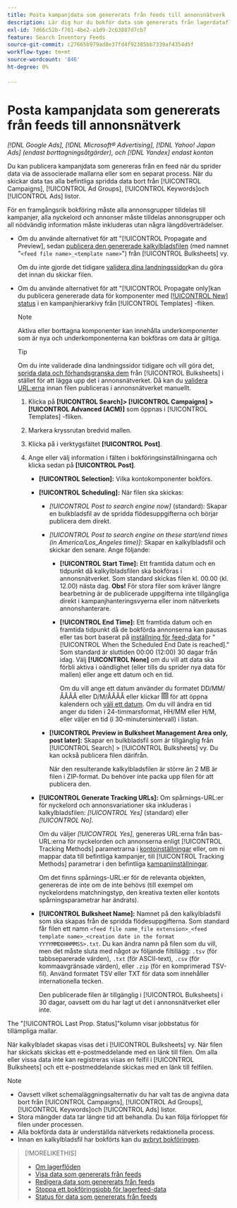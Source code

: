```yaml
---
title: Posta kampanjdata som genererats från feeds till annonsnätverk
description: Lär dig hur du bokför data som genererats från lagerdataflöden till annonsnätverk.
exl-id: 7d66c52b-f761-4be2-a1d9-2c63887d7cb7
feature: Search Inventory Feeds
source-git-commit: c27665b979ad8e37fd4f92385bb7339af4354d5f
workflow-type: tm+mt
source-wordcount: '846'
ht-degree: 0%

---
```


# Posta kampanjdata som genererats från feeds till annonsnätverk

*[!DNL Google Ads], [!DNL Microsoft® Advertising], [!DNL Yahoo! Japan Ads] (endast borttagningsåtgärder), och [!DNL Yandex] endast konton*

Du kan publicera kampanjdata som genereras från en feed när du sprider data via de associerade mallarna eller som en separat process. När du skickar data tas alla befintliga spridda data bort från [!UICONTROL Campaigns], [!UICONTROL Ad Groups], [!UICONTROL Keywords]och [!UICONTROL Ads] listor.

För en framgångsrik bokföring måste alla annonsgrupper tilldelas till kampanjer, alla nyckelord och annonser måste tilldelas annonsgrupper och all nödvändig information måste inkluderas utan några längdöverträdelser.

* Om du använde alternativet för att &quot;[!UICONTROL Propagate and Preview], sedan [publicera den genererade kalkylbladsfilen](/help/search-social-commerce/campaign-management/bulksheets/bulksheet-post.md) (med namnet &quot;`<feed file name>_<template name>`&quot;) från [!UICONTROL Bulksheets] vy.

  Om du inte gjorde det tidigare [validera dina landningssidor](/help/search-social-commerce/campaign-management/bulksheets/bulksheet-validate-landing-pages.md)kan du göra det innan du skickar filen.

* Om du använde alternativet för att &quot;[!UICONTROL Propagate only]kan du publicera genererade data för komponenter med [[!UICONTROL New] status](propagated-data-status.md) i en kampanjhierarkivy från [!UICONTROL Templates] -fliken.

  >[!NOTE]
  >
  >Aktiva eller borttagna komponenter kan innehålla underkomponenter som är nya och underkomponenterna kan bokföras om data är giltiga.

  >[!TIP]
  >
  >Om du inte validerade dina landningssidor tidigare och vill göra det, [sprida data och förhandsgranska dem](feed-data-propagate.md) från [!UICONTROL Bulksheets] i stället för att lägga upp det i annonsnätverket. Då kan du [validera URL:erna](/help/search-social-commerce/campaign-management/bulksheets/bulksheet-validate-landing-pages.md) innan filen publiceras i annonsnätverket manuellt.

   1. Klicka på **[!UICONTROL Search]> [!UICONTROL Campaigns] >[!UICONTROL Advanced (ACM)]** som öppnas i [!UICONTROL Templates] -fliken.

   1. Markera kryssrutan bredvid mallen.

   1. Klicka på i verktygsfältet **[!UICONTROL Post]**.

   1. Ange eller välj information i fälten i bokföringsinställningarna och klicka sedan på **[!UICONTROL Post]**.

      * **[!UICONTROL Selection]:** Vilka kontokomponenter bokförs.

      * **[!UICONTROL Scheduling]:** När filen ska skickas:

         * *[!UICONTROL Post to search engine now]* (standard): Skapar en bulkbladsfil av de spridda flödesuppgifterna och börjar publicera dem direkt.

         * *[!UICONTROL Post to search engine on these start/end times (in America/Los_Angeles time)]:* Skapar en kalkylbladsfil och skickar den senare. Ange följande:

            * **[!UICONTROL Start Time]:** Ett framtida datum och en tidpunkt då kalkylbladsfilen ska bokföras i annonsnätverket. Som standard skickas filen kl. 00.00 (kl. 12.00) nästa dag. **Obs!** För stora filer som kräver längre bearbetning är de publicerade uppgifterna inte tillgängliga direkt i kampanjhanteringsvyerna eller inom nätverkets annonshanterare.

            * **[!UICONTROL End Time]:** Ett framtida datum och en framtida tidpunkt då de bokförda annonserna kan pausas eller tas bort baserat på [inställning för feed-data](feed-settings-manage.md#feed-data-settings) for &quot;[!UICONTROL When the Scheduled End Date is reached].&quot; Som standard är sluttiden 00:00 (12:00) 30 dagar från idag. Välj **[!UICONTROL None]** om du vill att data ska förbli aktiva i oändlighet (eller tills du sprider nya data för mallen) eller ange ett datum och en tid.

              Om du vill ange ett datum använder du formatet DD/MM/ÅÅÅÅ eller D/M/ÅÅÅÅ eller klickar ![Kalender](/help/search-social-commerce/assets/calendar.png "Kalender") för att öppna kalendern och [välj ett datum](/help/search-social-commerce/common-tasks/navigation-editing-selection/calendar.md). Om du vill ändra en tid anger du tiden i 24-timmarsformat, HH/MM eller H/M, eller väljer en tid (i 30-minutersintervall) i listan.

         * **[!UICONTROL Preview in Bulksheet Management Area only, post later]:** Skapar en bulkbladsfil som är tillgänglig från [!UICONTROL Search] > [!UICONTROL Bulksheets] vy. Du kan också publicera filen därifrån.

           När den resulterande kalkylbladsfilen är större än 2 MB är filen i ZIP-format. Du behöver inte packa upp filen för att publicera den.

      * **[!UICONTROL Generate Tracking URLs]:** Om spårnings-URL:er för nyckelord och annonsvariationer ska inkluderas i kalkylbladsfilen: *[!UICONTROL Yes]* (standard) eller *[!UICONTROL No]*.

        Om du väljer *[!UICONTROL Yes]*, genereras URL:erna från bas-URL:erna för nyckelorden och annonserna enligt [!UICONTROL Tracking Methods] parametrarna i [kontoinställningar](/help/search-social-commerce/campaign-management/accounts/ad-network-account-manage.md) eller, om ni mappar data till befintliga kampanjer, till [!UICONTROL Tracking Methods] parametrar i den befintliga [kampanjinställningar](/help/search-social-commerce/campaign-management/campaigns/campaign-manage.md).

        Om det finns spårnings-URL:er för de relevanta objekten, genereras de inte om de inte behövs (till exempel om nyckelordens matchningstyp, den kreativa texten eller kontots spårningsparametrar har ändrats).

      * **[!UICONTROL Bulksheet Name]:** Namnet på den kalkylbladsfil som ska skapas från de spridda flödesuppgifterna. Som standard får filen ett namn `<feed file name_file extension>_<feed template name>_<creation date in the format YYYYMMDDHHMMSS>.txt`. Du kan ändra namn på filen som du vill, men det måste sluta med något av följande filtillägg: `.tsv` (för tabbseparerade värden), `.txt` (för ASCII-text), `.csv` (för kommaavgränsade värden), eller `.zip` (för en komprimerad TSV-fil). Använd formatet TSV eller TXT för data som innehåller internationella tecken.

        Den publicerade filen är tillgänglig i [!UICONTROL Bulksheets] i 30 dagar, oavsett om du har lagt ut det i annonsnätverket eller inte.

The &quot;[!UICONTROL Last Prop. Status]&quot;kolumn visar jobbstatus för tillämpliga mallar.

När kalkylbladet skapas visas det i [!UICONTROL Bulksheets] vy. När filen har skickats skickas ett e-postmeddelande med en länk till filen. Om alla eller vissa data inte kan registreras visas en felfil i [!UICONTROL Bulksheets] och ett e-postmeddelande skickas med en länk till felfilen.

>[!NOTE]
>
>* Oavsett vilket schemaläggningsalternativ du har valt tas de angivna data bort från [!UICONTROL Campaigns], [!UICONTROL Ad Groups], [!UICONTROL Keywords]och [!UICONTROL Ads] listor.
>* Stora mängder data tar längre tid att behandla. Du kan följa förloppet för filen under processen.
>* Alla bokförda data är underställda nätverkets redaktionella process.
>* Innan en kalkylbladsfil har bokförts kan du [avbryt bokföringen](/help/search-social-commerce/campaign-management/bulksheets/bulksheet-stop-job.md).

>[!MORELIKETHIS]
>
>* [Om lagerflöden](inventory-feeds-about.md)
>* [Visa data som genererats från feeds](propagated-data-view.md)
>* [Redigera data som genererats från feeds](propagated-data-edit.md)
>* [Stoppa ett bokföringsjobb för lagerfeed-data](stop-job.md)
>* [Status för data som genererats från feeds](propagated-data-status.md)
